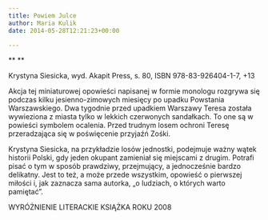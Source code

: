 ```yaml
---
title: Powiem Julce
author: Maria Kulik
date: 2014-05-28T12:21:23+00:00

---
```

** **

Krystyna Siesicka, wyd. Akapit Press, s. 80, ISBN 978-83-926404-1-7, +13

Akcja tej miniaturowej opowieści napisanej w formie monologu rozgrywa się podczas kilku jesienno-zimowych miesięcy po upadku Powstania Warszawskiego. Dwa tygodnie przed upadkiem Warszawy Teresa została wywieziona z miasta tylko w lekkich czerwonych sandałkach. To one są w powieści symbolem ocalenia. Przed trudnym losem ochroni Teresę przeradzająca się w poświęcenie przyjaźń Zośki.

Krystyna Siesicka, na przykładzie losów jednostki, podejmuje ważny wątek historii Polski, gdy jeden okupant zamieniał się miejscami z drugim. Potrafi pisać o tym w sposób prawdziwy, przejmujący, a jednocześnie bardzo delikatny. Jest to też, a może przede wszystkim, opowieść o pierwszej miłości i, jak zaznacza sama autorka, „o ludziach, o których warto pamiętać”.

WYRÓŻNIENIE LITERACKIE KSIĄŻKA ROKU 2008

 
